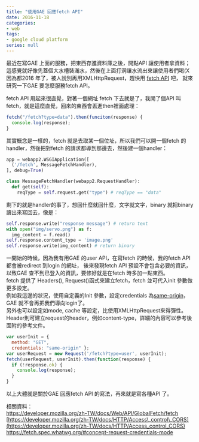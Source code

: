 ```yaml
---
title: "使用GAE 回應fetch API"
date: 2016-11-18
categories:
- web
tags:
- google cloud platform
series: null
---
```


最近在寫GAE 上面的服務，把東西存進資料庫之後，開點API 讓使用者拿資料；這感覺就好像先蓋個大水槽裝滿水，然後在上面打洞讓水流出來讓使用者們喝(X  
因為都2016 年了，被人說別再用XMLHttpRequest，趕快用 [fetch API](https://developer.mozilla.org/en-US/docs/Web/API/WindowOrWorkerGlobalScope/fetch) 吧，
就來研究一下GAE 要怎麼服務fetch API。  
<!--more-->

fetch API 用起來很直覺，對著一個網址 fetch 下去就是了，我開了個API 叫fetch，就是這麼直覺，回來的東西會丟進then裡面處理：  
```js
fetch("/fetch?type=data").then(funciton(response) {
  console.log(response);
}
```

其實概念是一樣的，fetch 就是去取某一個位址，所以我們可以開一個fetch 的handler，然後把對fetch 的請求都導到那邊去，然後建一個handler：  
```python
app = webapp2.WSGIApplication([
  ('/fetch', MessageFetchHandler),
], debug=True)

class MessageFetchHandler(webapp2.RequestHandler):
  def get(self):
    reqType = self.request.get("type") # reqType == "data"
```

剩下的就是handler的事了，想回什麼就回什麼，文字就文字，binary 就把binary讀出來寫回去，像是：  
```python
self.response.write("response message") # return text
with open("img/servo.png") as f:
  img_content = f.read()
self.response.content_type = 'image.png'
self.response.write(img_content) # return binary
```

一開始的時候，因為我有用GAE 的user API，在寫fetch 的時候，我的fetch API都會被redirect 到login 的網址，
後來發現fetch API 預設不會包含必要的資訊，以致GAE 查不到已登入的資訊，要修好就是在fetch 時多加一點東西。  
fetch 提供了 Headers(), Request()函式來建立fetch，fetch 並可代入init 參數做更多設定。  
例如我這邊的狀況，使用自定義的Init 參數，設定credentials 為[same-origin](https://fetch.spec.whatwg.org/#concept-request-credentials-mode)，GAE 就不會再把我們導向login了。  
另外也可以設定如mode, cache 等設定，比使用XMLHttpRequest來得彈性。  
Header則可建立request的header，例如content-type，詳細的內容可以參考後面附的參考文件。  
```js
var userInit = {
  method: "GET",
  credentials: "same-origin" };
var userRequest = new Request('/fetch?type=user', userInit);
fetch(userRequest, userInit).then(function(response) {
  if (!response.ok) {
    console.log(response);
  }
}
```

以上大體就是關於GAE 回應fetch API 的寫法，再來就是寫各種API 了。  

相關資料：  
<https://developer.mozilla.org/zh-TW/docs/Web/API/GlobalFetch/fetch>  
[https://developer.mozilla.org/zh-TW/docs/HTTP/Access\_control\_CORS](https://developer.mozilla.org/zh-TW/docs/HTTP/Access_control_CORS)  
<https://fetch.spec.whatwg.org/#concept-request-credentials-mode>  

